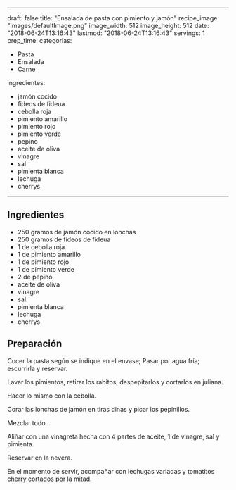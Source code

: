 
---
draft: false
title: "Ensalada de pasta con pimiento y jamón"
recipe_image: "images/defaultImage.png"
image_width: 512
image_height: 512
date: "2018-06-24T13:16:43"
lastmod: "2018-06-24T13:16:43"
servings: 1
prep_time: 
categorias:
  - Pasta
  - Ensalada
  - Carne

ingredientes:
  - jamón cocido
  - fideos de fideua
  - cebolla roja
  - pimiento amarillo
  - pimiento rojo
  - pimiento verde
  - pepino
  - aceite de oliva
  - vinagre
  - sal
  - pimienta blanca
  - lechuga
  - cherrys
---

## Ingredientes
- 250 gramos de jamón cocido en lonchas
- 250 gramos de fideos de fideua
- 1  de cebolla roja
- 1  de pimiento amarillo
- 1  de pimiento rojo
- 1  de pimiento verde
- 2  de pepino
- aceite de oliva
- vinagre
- sal
- pimienta blanca
- lechuga
- cherrys

## Preparación
Cocer la pasta según se indique en el envase; Pasar por agua fría; escurrirla y reservar.

Lavar los pimientos, retirar los rabitos, despepitarlos y cortarlos en juliana.

Hacer lo mismo con la cebolla.

Corar las lonchas de jamón en tiras dinas y picar los pepinillos.

Mezclar todo.

Aliñar con una vinagreta hecha con 4 partes de aceite, 1 de vinagre, sal y pimienta.

Reservar en la nevera.

En el momento de servir, acompañar con lechugas variadas y tomatitos cherry cortados por la mitad.


